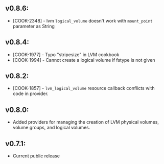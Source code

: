 ## v0.8.6:

* [COOK-2348] - lvm `logical_volume` doesn't work with `mount_point`
  parameter as String

## v0.8.4:

* [COOK-1977] - Typo "stripesize" in LVM cookbook
* [COOK-1994] - Cannot create a logical volume if fstype is not given

## v0.8.2:

* [COOK-1857] - `lvm_logical_volume` resource callback conflicts with
  code in provider.

## v0.8.0:

* Added providers for managing the creation of LVM physical volumes, volume
  groups, and logical volumes.

## v0.7.1:

* Current public release
